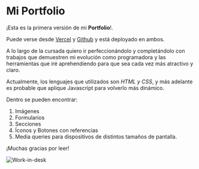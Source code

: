 # Mi Portfolio
¡Esta es la primera versión de mi **Portfolio**!.

Puede verse desde [Vercel](https://portfolio-xi-hazel.vercel.app/) y [Github](https://mercedes-quinterno.github.io/portfolio/) y está deployado en ambos.

A lo largo de la cursada quiero ir perfeccionándolo y completándolo con trabajos que demuestren mi evolución como programadora y las herramientas que iré aprehendiendo para que sea cada vez más atractivo y claro.

Actualmente, los lenguajes que utilizados son *HTML y CSS*, y más adelante es probable que aplique Javascript para volverlo más dinámico.

Dentro se pueden encontrar:
1. Imágenes
2. Formularios
3. Secciones
4. Íconos y Botones con referencias
5. Media queries para dispositivos de distintos tamaños de pantalla. 

¡Muchas gracias por leer!

![Work-in-desk](https://user-images.githubusercontent.com/79026648/185530497-90ece00f-1fab-4ab5-807f-4d7838bbc76f.svg)
